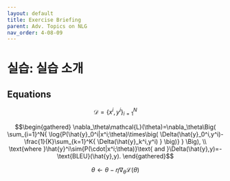 ```yaml
---
layout: default
title: Exercise Briefing
parent: Adv. Topics on NLG
nav_order: 4-08-09
---
```


# 실습: 실습 소개

## Equations

$$
\mathcal{D}=\{x^i,y^i\}_{i=1}^N
$$

$$\begin{gathered}
\nabla_\theta\mathcal{L}(\theta)=\nabla_\theta\Big(
    \sum_{i=1}^N{
        \log{P(\hat{y}_0^i|x^i;\theta)\times\big(
            \Delta(\hat{y}_0^i,y^i)-\frac{1}{K}\sum_{k=1}^K{
                \Delta(\hat{y}_k^i,y^i)
            }
        \big)}
    }
\Big), \\
\text{where }\hat{y}^i\sim{P(\cdot|x^i;\theta)}\text{ and }\Delta(\hat{y},y)=-\text{BLEU}(\hat{y},y).
\end{gathered}$$

$$
\theta\leftarrow\theta-\eta\nabla_\theta\mathcal{L}(\theta)
$$
